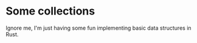 # Some collections

Ignore me, I'm just having some fun implementing basic data structures in Rust.
